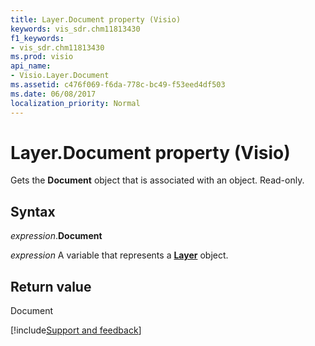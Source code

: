 ```yaml
---
title: Layer.Document property (Visio)
keywords: vis_sdr.chm11813430
f1_keywords:
- vis_sdr.chm11813430
ms.prod: visio
api_name:
- Visio.Layer.Document
ms.assetid: c476f069-f6da-778c-bc49-f53eed4df503
ms.date: 06/08/2017
localization_priority: Normal
---
```



# Layer.Document property (Visio)

Gets the  **Document** object that is associated with an object. Read-only.


## Syntax

_expression_.**Document**

_expression_ A variable that represents a **[Layer](Visio.Layer.md)** object.


## Return value

Document

[!include[Support and feedback](~/includes/feedback-boilerplate.md)]
